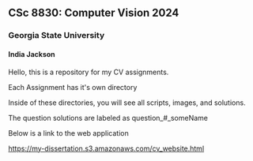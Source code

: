 ## CSc 8830: Computer Vision 2024
### Georgia State University
#### India Jackson

Hello, this is a repository for my CV assignments.

Each Assignment has it's own directory

Inside of these directories, you will see all scripts, images, and solutions.

The question solutions are labeled as question_#_someName

Below is a link to the web application

https://my-dissertation.s3.amazonaws.com/cv_website.html



